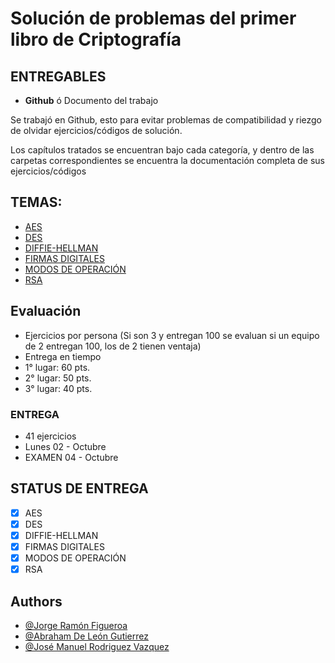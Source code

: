 # Solución de problemas del primer libro de Criptografía

## ENTREGABLES
* <strong>Github</strong> ó Documento del trabajo

Se trabajó en Github, esto para evitar problemas de compatibilidad y riezgo de olvidar ejercicios/códigos de solución.

Los capítulos tratados se encuentran bajo cada categoría, y dentro de las carpetas correspondientes se encuentra la documentación completa de sus ejercicios/códigos

## TEMAS:
* [AES](https://github.com/JorgeFigueroa-Iteso/Cripto-1/tree/main/AES)
* [DES](https://github.com/JorgeFigueroa-Iteso/Cripto-1/tree/main/DES)
* [DIFFIE-HELLMAN](https://github.com/JorgeFigueroa-Iteso/Cripto-1/tree/main/DIFFIE-HELLMAN)
* [FIRMAS DIGITALES](https://github.com/JorgeFigueroa-Iteso/Cripto-1/tree/main/FIRMAS-DIGITALES)
* [MODOS DE OPERACIÓN](https://github.com/JorgeFigueroa-Iteso/Cripto-1/tree/main/MODOS-DE-OPERACI%C3%93N)
* [RSA](https://github.com/JorgeFigueroa-Iteso/Cripto-1/tree/main/RSA)

## Evaluación
* Ejercicios por persona (Si son 3 y entregan 100 se evaluan si un equipo de 2 entregan 100, los de 2 tienen ventaja)
* Entrega en tiempo
* 1° lugar: 60 pts.
* 2° lugar: 50 pts.
* 3° lugar: 40 pts.

### ENTREGA
* 41 ejercicios
* Lunes 02 - Octubre
* EXAMEN 04 - Octubre

## STATUS DE ENTREGA
* [x] AES
* [x] DES
* [x] DIFFIE-HELLMAN
* [x] FIRMAS DIGITALES
* [x] MODOS DE OPERACIÓN
* [x] RSA

## Authors

- [@Jorge Ramón Figueroa](https://github.com/JorgeFigueroa-Iteso)
- [@Abraham De León Gutierrez](https://github.com/Hamibubu)
- [@José Manuel Rodriguez Vazquez](https://github.com/JoseVazquez101)

